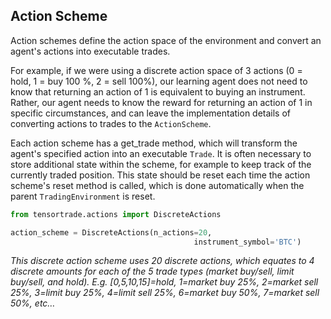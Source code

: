 ## Action Scheme

Action schemes define the action space of the environment and convert an agent's actions into executable trades.

For example, if we were using a discrete action space of 3 actions (0 = hold, 1 = buy 100 %, 2 = sell 100%), our learning agent does not need to know that returning an action of 1 is equivalent to buying an instrument. Rather, our agent needs to know the reward for returning an action of 1 in specific circumstances, and can leave the implementation details of converting actions to trades to the `ActionScheme`.

Each action scheme has a get_trade method, which will transform the agent's specified action into an executable `Trade`. It is often necessary to store additional state within the scheme, for example to keep track of the currently traded position. This state should be reset each time the action scheme's reset method is called, which is done automatically when the parent `TradingEnvironment` is reset.

```python
from tensortrade.actions import DiscreteActions

action_scheme = DiscreteActions(n_actions=20,
                                         instrument_symbol='BTC')
```

_This discrete action scheme uses 20 discrete actions, which equates to 4 discrete amounts for each of the 5 trade types (market buy/sell, limit buy/sell, and hold). E.g. [0,5,10,15]=hold, 1=market buy 25%, 2=market sell 25%, 3=limit buy 25%, 4=limit sell 25%, 6=market buy 50%, 7=market sell 50%, etc…_
